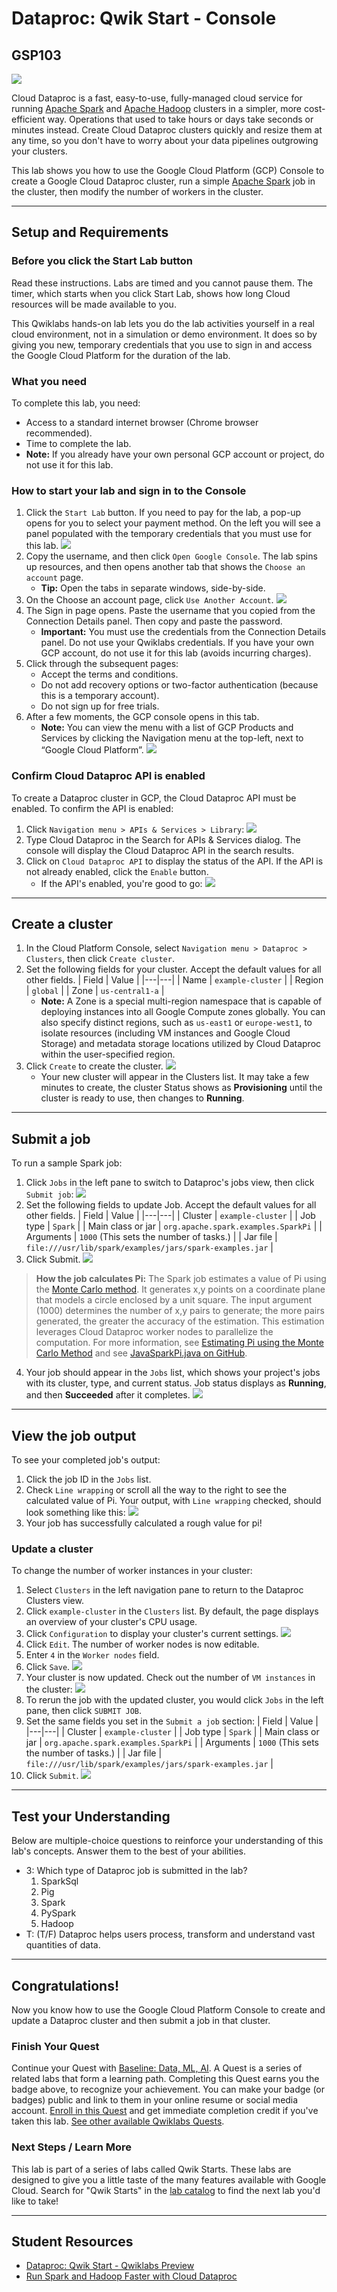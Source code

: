 # Dataproc: Qwik Start - Console

## GSP103

![](../../../res/img/selfplacedlabs.png)

Cloud Dataproc is a fast, easy-to-use, fully-managed cloud service for running [Apache Spark](http://spark.apache.org/) and [Apache Hadoop](http://hadoop.apache.org/) clusters in a simpler, more cost-efficient way. Operations that used to take hours or days take seconds or minutes instead. Create Cloud Dataproc clusters quickly and resize them at any time, so you don't have to worry about your data pipelines outgrowing your clusters.

This lab shows you how to use the Google Cloud Platform (GCP) Console to create a Google Cloud Dataproc cluster, run a simple [Apache Spark](http://spark.apache.org/) job in the cluster, then modify the number of workers in the cluster.

---
## Setup and Requirements

### Before you click the Start Lab button

Read these instructions. Labs are timed and you cannot pause them. The timer, which starts when you click Start Lab, shows how long Cloud resources will be made available to you.

This Qwiklabs hands-on lab lets you do the lab activities yourself in a real cloud environment, not in a simulation or demo environment. It does so by giving you new, temporary credentials that you use to sign in and access the Google Cloud Platform for the duration of the lab.

### What you need

To complete this lab, you need:

* Access to a standard internet browser (Chrome browser recommended).
* Time to complete the lab.
* **Note:** If you already have your own personal GCP account or project, do not use it for this lab.

### How to start your lab and sign in to the Console

1. Click the `Start Lab` button. If you need to pay for the lab, a pop-up opens for you to select your payment method. On the left you will see a panel populated with the temporary credentials that you must use for this lab.
    ![](../../../res/img/Setup/Setup-1.png)
2. Copy the username, and then click `Open Google Console`. The lab spins up resources, and then opens another tab that shows the `Choose an account` page.
    * **Tip:** Open the tabs in separate windows, side-by-side.
3. On the Choose an account page, click `Use Another Account`.
    ![](../../../res/img/Setup/Setup-2.png)
4. The Sign in page opens. Paste the username that you copied from the Connection Details panel. Then copy and paste the password.
    * **Important:** You must use the credentials from the Connection Details panel. Do not use your Qwiklabs credentials. If you have your own GCP account, do not use it for this lab (avoids incurring charges).
5. Click through the subsequent pages:
    * Accept the terms and conditions.
    * Do not add recovery options or two-factor authentication (because this is a temporary account).
    * Do not sign up for free trials.
6. After a few moments, the GCP console opens in this tab.
    * **Note:** You can view the menu with a list of GCP Products and Services by clicking the Navigation menu at the top-left, next to “Google Cloud Platform”.
    ![](../../../res/img/Setup/Setup-3.png)

### Confirm Cloud Dataproc API is enabled

To create a Dataproc cluster in GCP, the Cloud Dataproc API must be enabled. To confirm the API is enabled:

1. Click `Navigation menu > APIs & Services > Library`:
    ![](../../../res/img/Baseline/Baseline-5-1.png)
2. Type Cloud Dataproc in the Search for APIs & Services dialog. The console will display the Cloud Dataproc API in the search results.
3. Click on `Cloud Dataproc API` to display the status of the API. If the API is not already enabled, click the `Enable` button.
    * If the API's enabled, you're good to go:
        ![](../../../res/img/Baseline/Baseline-5-2.png)

---
## Create a cluster

1. In the Cloud Platform Console, select `Navigation menu > Dataproc > Clusters`, then click `Create cluster`.
2. Set the following fields for your cluster. Accept the default values for all other fields.
    | Field | Value |
    |---|---|
    | Name | `example-cluster` |
    | Region | `global` |
    | Zone | `us-central1-a` |
    * **Note:** A Zone is a special multi-region namespace that is capable of deploying instances into all Google Compute zones globally. You can also specify distinct regions, such as `us-east1` or `europe-west1`, to isolate resources (including VM instances and Google Cloud Storage) and metadata storage locations utilized by Cloud Dataproc within the user-specified region.
3. Click `Create` to create the cluster.
    ![](../../../res/img/Baseline/Baseline-5-3.png)
    * Your new cluster will appear in the Clusters list. It may take a few minutes to create, the cluster Status shows as **Provisioning** until the cluster is ready to use, then changes to **Running**.

---
## Submit a job

To run a sample Spark job:

1. Click `Jobs` in the left pane to switch to Dataproc's jobs view, then click `Submit job`:
    ![](../../../res/img/Baseline/Baseline-5-4.png)
2. Set the following fields to update Job. Accept the default values for all other fields.
    | Field | Value |
    |---|---|
    | Cluster | `example-cluster` |
    | Job type | `Spark` |
    | Main class or jar | `org.apache.spark.examples.SparkPi` |
    | Arguments | `1000` (This sets the number of tasks.) |
    | Jar file | `file:///usr/lib/spark/examples/jars/spark-examples.jar` |
3. Click Submit.
    ![](../../../res/img/Baseline/Baseline-5-5.png)

> **How the job calculates Pi:** The Spark job estimates a value of Pi using the [Monte Carlo method](https://en.wikipedia.org/wiki/Monte_Carlo_method). It generates x,y points on a coordinate plane that models a circle enclosed by a unit square. The input argument (1000) determines the number of x,y pairs to generate; the more pairs generated, the greater the accuracy of the estimation. This estimation leverages Cloud Dataproc worker nodes to parallelize the computation. For more information, see [Estimating Pi using the Monte Carlo Method](https://academo.org/demos/estimating-pi-monte-carlo/) and see [JavaSparkPi.java on GitHub](https://github.com/apache/spark/blob/master/examples/src/main/java/org/apache/spark/examples/JavaSparkPi.java).

4. Your job should appear in the `Jobs` list, which shows your project's jobs with its cluster, type, and current status. Job status displays as **Running**, and then **Succeeded** after it completes.
    ![](../../../res/img/Baseline/Baseline-5-6.png)

---
## View the job output

To see your completed job's output:

1. Click the job ID in the `Jobs` list.
2. Check `Line wrapping` or scroll all the way to the right to see the calculated value of Pi. Your output, with `Line wrapping` checked, should look something like this:
    ![](../../../res/img/Baseline/Baseline-5-7.png)
3. Your job has successfully calculated a rough value for pi!

### Update a cluster

To change the number of worker instances in your cluster:

1. Select `Clusters` in the left navigation pane to return to the Dataproc Clusters view.
2. Click `example-cluster` in the `Clusters` list. By default, the page displays an overview of your cluster's CPU usage.
3. Click `Configuration` to display your cluster's current settings.
    ![](../../../res/img/Baseline/Baseline-5-8.png)
4. Click `Edit`. The number of worker nodes is now editable.
5. Enter `4` in the `Worker nodes` field.
6. Click `Save`.
    ![](../../../res/img/Baseline/Baseline-5-9.png)
7. Your cluster is now updated. Check out the number of `VM instances` in the cluster:
    ![](../../../res/img/Baseline/Baseline-5-10.png)
8. To rerun the job with the updated cluster, you would click `Jobs` in the left pane, then click `SUBMIT JOB`.
9. Set the same fields you set in the `Submit a job` section:
    | Field | Value |
    |---|---|
    | Cluster | `example-cluster` |
    | Job type | `Spark` |
    | Main class or jar | `org.apache.spark.examples.SparkPi` |
    | Arguments | `1000` (This sets the number of tasks.) |
    | Jar file | `file:///usr/lib/spark/examples/jars/spark-examples.jar` |
10. Click `Submit`.
    ![](../../../res/img/Baseline/Baseline-5-11.png)

---
## Test your Understanding

Below are multiple-choice questions to reinforce your understanding of this lab's concepts. Answer them to the best of your abilities.

* 3: Which type of Dataproc job is submitted in the lab?
    1. SparkSql
    2. Pig
    3. Spark
    4. PySpark
    5. Hadoop
* T: (T/F) Dataproc helps users process, transform and understand vast quantities of data.

---
## Congratulations!

Now you know how to use the Google Cloud Platform Console to create and update a Dataproc cluster and then submit a job in that cluster.

### Finish Your Quest

Continue your Quest with [Baseline: Data, ML, AI](https://google.qwiklabs.com/quests/34). A Quest is a series of related labs that form a learning path. Completing this Quest earns you the badge above, to recognize your achievement. You can make your badge (or badges) public and link to them in your online resume or social media account. [Enroll in this Quest](https://google.qwiklabs.com/learning_paths/34/enroll) and get immediate completion credit if you've taken this lab. [See other available Qwiklabs Quests](http://google.qwiklabs.com/catalog).

### Next Steps / Learn More

This lab is part of a series of labs called Qwik Starts. These labs are designed to give you a little taste of the many features available with Google Cloud. Search for "Qwik Starts" in the [lab catalog](https://google.qwiklabs.com/catalog) to find the next lab you'd like to take!

---
## Student Resources

* [Dataproc: Qwik Start - Qwiklabs Preview](https://youtu.be/UOX9G6ArJRc)
* [Run Spark and Hadoop Faster with Cloud Dataproc](https://youtu.be/h1LvACJWjKc)
